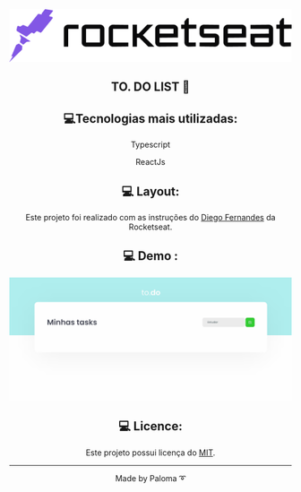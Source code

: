<div align="center">

 <div align="center">
  <img src="https://github.com/palomavila/to-do-list/blob/main/github/logo.png" title="Logo" />

## TO. DO LIST 🚀

## 💻Tecnologias mais utilizadas:

 <p>Typescript</p>
 <p>ReactJs</p>

## 💻 Layout:

Este projeto foi realizado com as instruções do [Diego Fernandes](https://github.com/rocketseat-education/) da Rocketseat.

## 💻 Demo :

  <img src="https://github.com/palomavila/to-do-list/blob/main/github/task.gif" title="Screen" />

## 💻 Licence:

Este projeto possui licença do [MIT](https://github.com/palomavila/to-do-list/blob/main/LICENSE).

---

<p align="center">Made by Paloma ➰</p>
